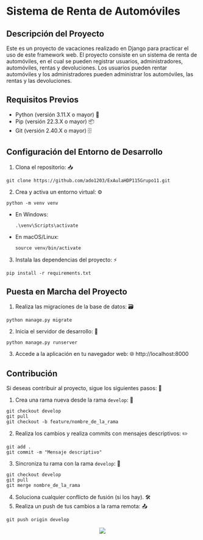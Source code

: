 # Sistema de Renta de Automóviles

## Descripción del Proyecto

Este es un proyecto de vacaciones realizado en Django para practicar el uso de este framework web. El proyecto consiste en un sistema de renta de automóviles, en el cual se pueden registrar usuarios, administradores, automóviles, rentas y devoluciones. Los usuarios pueden rentar automóviles y los administradores pueden administrar los automóviles, las rentas y las devoluciones.

## Requisitos Previos

- Python (versión 3.11.X o mayor) 🐍
- Pip (versión 22.3.X o mayor) 📦
- Git (versión 2.40.X o mayor) 🗄️

## Configuración del Entorno de Desarrollo

1. Clona el repositorio: 📥

```shell
git clone https://github.com/ado1203/ExAulaHDP115Grupo11.git
```

2. Crea y activa un entorno virtual: ⚙️

```shell
python -m venv venv
```

- En Windows:
  ```shell
  .\venv\Scripts\activate
  ```

- En macOS/Linux:
  ```shell
  source venv/bin/activate
  ```

3. Instala las dependencias del proyecto: ⚡

```shell
pip install -r requirements.txt
```

## Puesta en Marcha del Proyecto

1. Realiza las migraciones de la base de datos: 🗃️

```shell
python manage.py migrate
```

2. Inicia el servidor de desarrollo: 🚀

```shell
python manage.py runserver
```

3. Accede a la aplicación en tu navegador web: 🌐 http://localhost:8000

## Contribución

Si deseas contribuir al proyecto, sigue los siguientes pasos: 🤝

1. Crea una rama nueva desde la rama `develop`: 🌿

```shell
git checkout develop
git pull
git checkout -b feature/nombre_de_la_rama
```

2. Realiza los cambios y realiza commits con mensajes descriptivos: ✏️

```shell
git add .
git commit -m "Mensaje descriptivo"
```

3. Sincroniza tu rama con la rama `develop`: 🔄

```shell
git checkout develop
git pull
git merge nombre_de_la_rama
```

4. Soluciona cualquier conflicto de fusión (si los hay). 🛠️
5. Realiza un push de tus cambios a la rama remota: 📤

```shell
git push origin develop
```

<p align="center"><img src="https://raw.githubusercontent.com/catppuccin/catppuccin/main/assets/footers/gray0_ctp_on_line.svg?sanitize=true" /></p>
